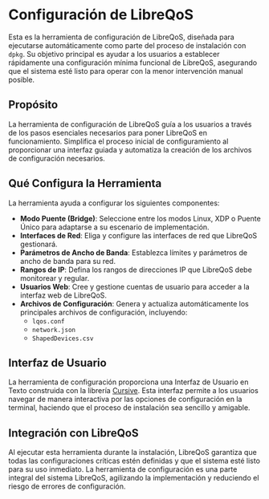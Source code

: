 # Configuración de LibreQoS

Esta es la herramienta de configuración de LibreQoS, diseñada para ejecutarse automáticamente como parte del proceso de instalación con `dpkg`. Su objetivo principal es ayudar a los usuarios a establecer rápidamente una configuración mínima funcional de LibreQoS, asegurando que el sistema esté listo para operar con la menor intervención manual posible.

## Propósito

La herramienta de configuración de LibreQoS guía a los usuarios a través de los pasos esenciales necesarios para poner LibreQoS en funcionamiento. Simplifica el proceso inicial de configuramiento al proporcionar una interfaz guiada y automatiza la creación de los archivos de configuración necesarios.

## Qué Configura la Herramienta

La herramienta ayuda a configurar los siguientes componentes:

- **Modo Puente (Bridge)**: Seleccione entre los modos Linux, XDP o Puente Único para adaptarse a su escenario de implementación.
- **Interfaces de Red**: Eliga y configure las interfaces de red que LibreQoS gestionará.
- **Parámetros de Ancho de Banda**: Establezca límites y parámetros de ancho de banda para su red.
- **Rangos de IP**: Defina los rangos de direcciones IP que LibreQoS debe monitorear y regular.
- **Usuarios Web**: Cree y gestione cuentas de usuario para acceder a la interfaz web de LibreQoS.
- **Archivos de Configuración**: Genera y actualiza automáticamente los principales archivos de configuración, incluyendo:
  - `lqos.conf`
  - `network.json`
  - `ShapedDevices.csv`

## Interfaz de Usuario

La herramienta de configuración proporciona una Interfaz de Usuario en Texto construida con la librería [Cursive](https://github.com/gyscos/cursive). Esta interfaz permite a los usuarios navegar de manera interactiva por las opciones de configuración en la terminal, haciendo que el proceso de instalación sea sencillo y amigable.

## Integración con LibreQoS

Al ejecutar esta herramienta durante la instalación, LibreQoS garantiza que todas las configuraciones críticas estén definidas y que el sistema esté listo para su uso inmediato. La herramienta de configuración es una parte integral del sistema LibreQoS, agilizando la implementación y reduciendo el riesgo de errores de configuración.
